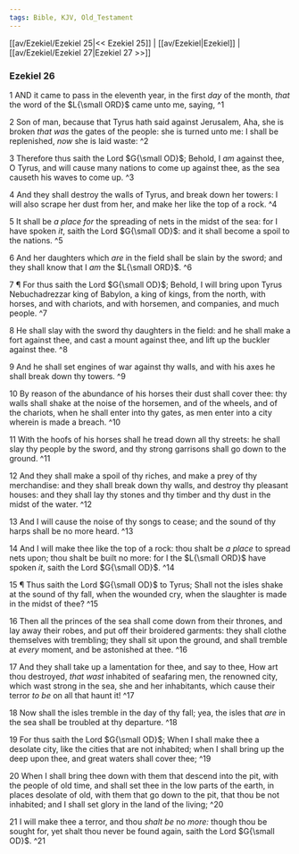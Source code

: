 ```yaml
---
tags: Bible, KJV, Old_Testament
---
```


[[av/Ezekiel/Ezekiel 25|<< Ezekiel 25]] | [[av/Ezekiel|Ezekiel]] | [[av/Ezekiel/Ezekiel 27|Ezekiel 27 >>]]

### Ezekiel 26

1 AND it came to pass in the eleventh year, in the first _day_ of the month, _that_ the word of the $L{\small ORD}$ came unto me, saying, ^1

2 Son of man, because that Tyrus hath said against Jerusalem, Aha, she is broken _that_ _was_ the gates of the people: she is turned unto me: I shall be replenished, _now_ she is laid waste: ^2

3 Therefore thus saith the Lord $G{\small OD}$; Behold, I _am_ against thee, O Tyrus, and will cause many nations to come up against thee, as the sea causeth his waves to come up. ^3

4 And they shall destroy the walls of Tyrus, and break down her towers: I will also scrape her dust from her, and make her like the top of a rock. ^4

5 It shall be _a_ _place_ _for_ the spreading of nets in the midst of the sea: for I have spoken _it_, saith the Lord $G{\small OD}$: and it shall become a spoil to the nations. ^5

6 And her daughters which _are_ in the field shall be slain by the sword; and they shall know that I _am_ the $L{\small ORD}$. ^6

7 ¶ For thus saith the Lord $G{\small OD}$; Behold, I will bring upon Tyrus Nebuchadrezzar king of Babylon, a king of kings, from the north, with horses, and with chariots, and with horsemen, and companies, and much people. ^7

8 He shall slay with the sword thy daughters in the field: and he shall make a fort against thee, and cast a mount against thee, and lift up the buckler against thee. ^8

9 And he shall set engines of war against thy walls, and with his axes he shall break down thy towers. ^9

10 By reason of the abundance of his horses their dust shall cover thee: thy walls shall shake at the noise of the horsemen, and of the wheels, and of the chariots, when he shall enter into thy gates, as men enter into a city wherein is made a breach. ^10

11 With the hoofs of his horses shall he tread down all thy streets: he shall slay thy people by the sword, and thy strong garrisons shall go down to the ground. ^11

12 And they shall make a spoil of thy riches, and make a prey of thy merchandise: and they shall break down thy walls, and destroy thy pleasant houses: and they shall lay thy stones and thy timber and thy dust in the midst of the water. ^12

13 And I will cause the noise of thy songs to cease; and the sound of thy harps shall be no more heard. ^13

14 And I will make thee like the top of a rock: thou shalt be _a_ _place_ to spread nets upon; thou shalt be built no more: for I the $L{\small ORD}$ have spoken _it_, saith the Lord $G{\small OD}$. ^14

15 ¶ Thus saith the Lord $G{\small OD}$ to Tyrus; Shall not the isles shake at the sound of thy fall, when the wounded cry, when the slaughter is made in the midst of thee? ^15

16 Then all the princes of the sea shall come down from their thrones, and lay away their robes, and put off their broidered garments: they shall clothe themselves with trembling; they shall sit upon the ground, and shall tremble at _every_ moment, and be astonished at thee. ^16

17 And they shall take up a lamentation for thee, and say to thee, How art thou destroyed, _that_ _wast_ inhabited of seafaring men, the renowned city, which wast strong in the sea, she and her inhabitants, which cause their terror _to_ _be_ on all that haunt it! ^17

18 Now shall the isles tremble in the day of thy fall; yea, the isles that _are_ in the sea shall be troubled at thy departure. ^18

19 For thus saith the Lord $G{\small OD}$; When I shall make thee a desolate city, like the cities that are not inhabited; when I shall bring up the deep upon thee, and great waters shall cover thee; ^19

20 When I shall bring thee down with them that descend into the pit, with the people of old time, and shall set thee in the low parts of the earth, in places desolate of old, with them that go down to the pit, that thou be not inhabited; and I shall set glory in the land of the living; ^20

21 I will make thee a terror, and thou _shalt_ _be_ no _more:_ though thou be sought for, yet shalt thou never be found again, saith the Lord $G{\small OD}$. ^21
